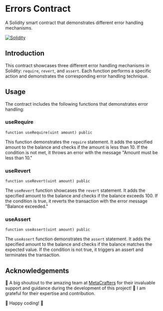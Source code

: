 # Errors Contract

A Solidity smart contract that demonstrates different error handling mechanisms.

[![Solidity](https://img.shields.io/badge/Solidity-0.8-blue.svg)](https://soliditylang.org/)

## Introduction

This contract showcases three different error handling mechanisms in Solidity: `require`, `revert`, and `assert`. Each function performs a specific action and demonstrates the corresponding error handling technique.

## Usage

The contract includes the following functions that demonstrates error handling:

### useRequire

```solidity
function useRequire(uint amount) public
```

This function demonstrates the `require` statement. It adds the specified amount to the balance and checks if the amount is less than 10. If the condition is not met, it throws an error with the message "Amount must be less than 10."

### useRevert

```solidity
function useRevert(uint amount) public
```

The `useRevert` function showcases the `revert` statement. It adds the specified amount to the balance and checks if the balance exceeds 100. If the condition is true, it reverts the transaction with the error message "Balance exceeded."

### useAssert

```solidity
function useAssert(uint amount) public
```

The `useAssert` function demonstrates the `assert` statement. It adds the specified amount to the balance and checks if the balance matches the expected value. If the condition is not true, it triggers an assert and terminates the transaction.

## Acknowledgements

🙏 A big shoutout to the amazing team at [MetaCrafters](https://academy.metacrafters.io/) for their invaluable support and guidance during the development of this project! 🚀 I am grateful for their expertise and contribution.

🚀 Happy coding! 🚀